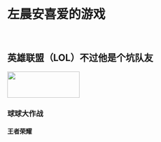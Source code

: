 
<HTML>
  <head>
    <title>左晨安喜爱的游戏</title>
  </head>
      <body>
      <H1>左晨安喜爱的游戏</H1>
      <h2>英雄联盟（LOL）不过他是个坑队友</h2>
      <img src="http://att.bbs.duowan.com/forum/201312/07/155555dbdarary661ruy1u.gif" width="165" height="60" /> 
      <h3>球球大作战</h3>
      <h4>王者荣耀</h4>
      </body>
</HTML>
